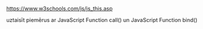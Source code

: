 https://www.w3schools.com/js/js_this.asp

uztaisīt piemērus ar 
JavaScript Function call()
un
JavaScript Function bind()